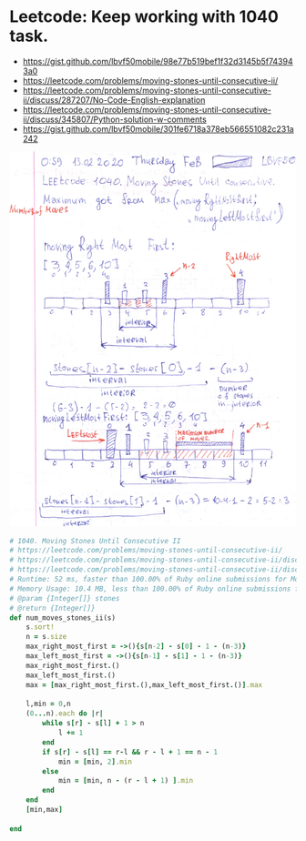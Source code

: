 # Leetcode: Keep working with 1040 task.

- https://gist.github.com/lbvf50mobile/98e77b519bef1f32d3145b5f743943a0
- https://leetcode.com/problems/moving-stones-until-consecutive-ii/
- https://leetcode.com/problems/moving-stones-until-consecutive-ii/discuss/287207/No-Code-English-explanation
- https://leetcode.com/problems/moving-stones-until-consecutive-ii/discuss/345807/Python-solution-w-comments
- https://gist.github.com/lbvf50mobile/301fe6718a378eb566551082c231a242

![How to find maximum number of moves.](find_max.png)

```Ruby
# 1040. Moving Stones Until Consecutive II
# https://leetcode.com/problems/moving-stones-until-consecutive-ii/
# https://leetcode.com/problems/moving-stones-until-consecutive-ii/discuss/287207/No-Code-English-explanation
# https://leetcode.com/problems/moving-stones-until-consecutive-ii/discuss/345807/Python-solution-w-comments
# Runtime: 52 ms, faster than 100.00% of Ruby online submissions for Moving Stones Until Consecutive II.
# Memory Usage: 10.4 MB, less than 100.00% of Ruby online submissions for Moving Stones Until Consecutive II.
# @param {Integer[]} stones
# @return {Integer[]}
def num_moves_stones_ii(s)
    s.sort!
    n = s.size
    max_right_most_first = ->(){s[n-2] - s[0] - 1 - (n-3)}
    max_left_most_first = ->(){s[n-1] - s[1] - 1 - (n-3)}
    max_right_most_first.()
    max_left_most_first.()
    max = [max_right_most_first.(),max_left_most_first.()].max
    
    l,min = 0,n
    (0...n).each do |r|
        while s[r] - s[l] + 1 > n
            l += 1
        end
        if s[r] - s[l] == r-l && r - l + 1 == n - 1
            min = [min, 2].min
        else
            min = [min, n - (r - l + 1) ].min
        end
    end
    [min,max]
    
end
```